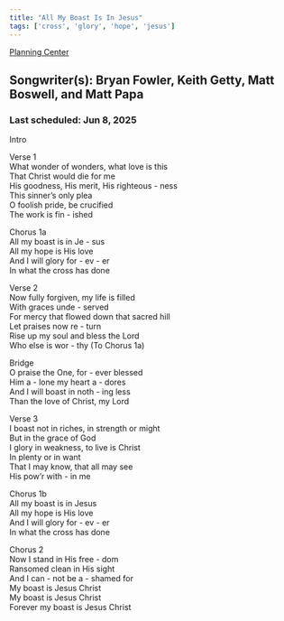 ```yaml
---
title: "All My Boast Is In Jesus"
tags: ['cross', 'glory', 'hope', 'jesus']
---
```


[Planning Center](https://services.planningcenteronline.com/songs/26663170)

## Songwriter(s): Bryan Fowler, Keith Getty, Matt Boswell, and Matt Papa
### Last scheduled: Jun 8, 2025          

Intro  
  
Verse 1  
What wonder of wonders, what love is this  
That Christ would die for me  
His goodness, His merit, His righteous - ness  
This sinner’s only plea  
O foolish pride, be crucified  
The work is fin - ished  
  
Chorus 1a  
All my boast is in Je - sus  
All my hope is His love  
And I will glory for - ev - er  
In what the cross has done  
  
Verse 2  
Now fully forgiven, my life is filled  
With graces unde - served  
For mercy that flowed down that sacred hill  
Let praises now re - turn  
Rise up my soul and bless the Lord  
Who else is wor - thy (To Chorus 1a)  
  
  
Bridge  
O praise the One, for - ever blessed  
Him a - lone my heart a - dores  
And I will boast in noth - ing less  
Than the love of Christ, my Lord  
  
Verse 3  
I boast not in riches, in strength or might  
But in the grace of God  
I glory in weakness, to live is Christ  
In plenty or in want  
That I may know, that all may see  
His pow’r with - in me  
  
Chorus 1b  
All my boast is in Jesus  
All my hope is His love  
And I will glory for - ev - er  
In what the cross has done  
  
Chorus 2  
Now I stand in His free - dom  
Ransomed clean in His sight  
And I can - not be a - shamed for  
My boast is Jesus Christ  
My boast is Jesus Christ  
Forever my boast is Jesus Christ
